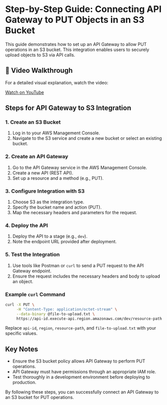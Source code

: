 # Step-by-Step Guide: Connecting API Gateway to PUT Objects in an S3 Bucket

This guide demonstrates how to set up an API Gateway to allow PUT operations in an S3 bucket. This integration enables users to securely upload objects to S3 via API calls.

## 🎥 Video Walkthrough

For a detailed visual explanation, watch the video:

[Watch on YouTube](https://youtu.be/fs4duE2G0Go)

## Steps for API Gateway to S3 Integration

### 1. Create an S3 Bucket

1. Log in to your AWS Management Console.
2. Navigate to the S3 service and create a new bucket or select an existing bucket.

### 2. Create an API Gateway

1. Go to the API Gateway service in the AWS Management Console.
2. Create a new API (REST API).
3. Set up a resource and a method (e.g., PUT).

### 3. Configure Integration with S3

1. Choose S3 as the integration type.
2. Specify the bucket name and action (PUT).
3. Map the necessary headers and parameters for the request.

### 4. Deploy the API

1. Deploy the API to a stage (e.g., `dev`).
2. Note the endpoint URL provided after deployment.

### 5. Test the Integration

1. Use tools like Postman or `curl` to send a PUT request to the API Gateway endpoint.
2. Ensure the request includes the necessary headers and body to upload an object.

### Example `curl` Command

```bash
curl -X PUT \
     -H "Content-Type: application/octet-stream" \
     --data-binary @file-to-upload.txt \
     https://api-id.execute-api.region.amazonaws.com/dev/resource-path
```

Replace `api-id`, `region`, `resource-path`, and `file-to-upload.txt` with your specific values.

## Key Notes

- Ensure the S3 bucket policy allows API Gateway to perform PUT operations.
- API Gateway must have permissions through an appropriate IAM role.
- Test thoroughly in a development environment before deploying to production.

By following these steps, you can successfully connect an API Gateway to an S3 bucket for PUT operations.
